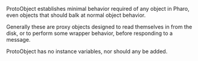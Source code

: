 ProtoObject establishes minimal behavior required of any object in Pharo, even objects that should balk at normal object behavior. 

Generally these are proxy objects designed to read themselves in from the disk, or to perform some wrapper behavior, before responding to a message. 

ProtoObject has no instance variables, nor should any be added.